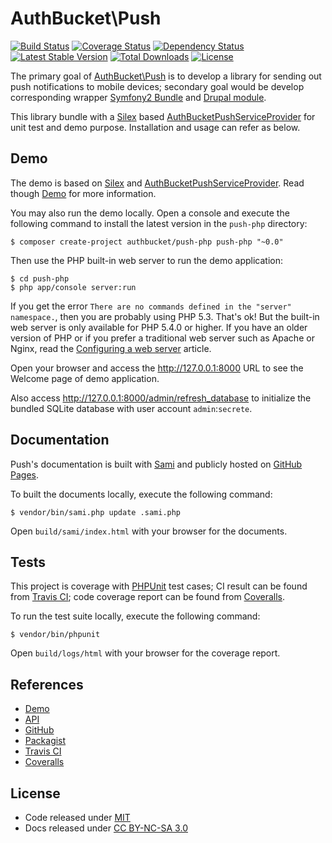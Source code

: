 AuthBucket\\Push
================

[![Build
Status](https://travis-ci.org/authbucket/push-php.svg?branch=master)](https://travis-ci.org/authbucket/push-php)
[![Coverage
Status](https://img.shields.io/coveralls/authbucket/push-php.svg)](https://coveralls.io/r/authbucket/push-php?branch=master)
[![Dependency
Status](https://www.versioneye.com/php/authbucket:push-php/dev-master/badge.svg)](https://www.versioneye.com/php/authbucket:push-php/dev-master)
[![Latest Stable
Version](https://poser.pugx.org/authbucket/push-php/v/stable.svg)](https://packagist.org/packages/authbucket/push-php)
[![Total
Downloads](https://poser.pugx.org/authbucket/push-php/downloads.svg)](https://packagist.org/packages/authbucket/push-php)
[![License](https://poser.pugx.org/authbucket/push-php/license.svg)](https://packagist.org/packages/authbucket/push-php)

The primary goal of [AuthBucket\\Push](http://push-php.authbucket.com/)
is to develop a library for sending out push notifications to mobile
devices; secondary goal would be develop corresponding wrapper [Symfony2
Bundle](http://symfony.com) and [Drupal module](https://www.drupal.org).

This library bundle with a [Silex](http://silex.sensiolabs.org/) based
[AuthBucketPushServiceProvider](https://github.com/authbucket/push-php/blob/master/src/AuthBucket/Push/Provider/AuthBucketPushServiceProvider.php)
for unit test and demo purpose. Installation and usage can refer as
below.

Demo
----

The demo is based on [Silex](http://silex.sensiolabs.org/) and
[AuthBucketPushServiceProvider](https://github.com/authbucket/push-php/blob/master/src/AuthBucket/Push/Provider/AuthBucketPushServiceProvider.php).
Read though [Demo](http://push-php.authbucket.com/demo) for more
information.

You may also run the demo locally. Open a console and execute the
following command to install the latest version in the `push-php`
directory:

    $ composer create-project authbucket/push-php push-php "~0.0"

Then use the PHP built-in web server to run the demo application:

    $ cd push-php
    $ php app/console server:run

If you get the error
`There are no commands defined in the "server" namespace.`, then you are
probably using PHP 5.3. That's ok! But the built-in web server is only
available for PHP 5.4.0 or higher. If you have an older version of PHP
or if you prefer a traditional web server such as Apache or Nginx, read
the [Configuring a web
server](http://silex.sensiolabs.org/doc/web_servers.html) article.

Open your browser and access the <http://127.0.0.1:8000> URL to see the
Welcome page of demo application.

Also access <http://127.0.0.1:8000/admin/refresh_database> to initialize
the bundled SQLite database with user account `admin`:`secrete`.

Documentation
-------------

Push's documentation is built with
[Sami](https://github.com/fabpot/Sami) and publicly hosted on [GitHub
Pages](http://authbucket.github.io/push-php).

To built the documents locally, execute the following command:

    $ vendor/bin/sami.php update .sami.php

Open `build/sami/index.html` with your browser for the documents.

Tests
-----

This project is coverage with [PHPUnit](http://phpunit.de/) test cases;
CI result can be found from [Travis
CI](https://travis-ci.org/authbucket/push-php); code coverage report can
be found from [Coveralls](https://coveralls.io/r/authbucket/push-php).

To run the test suite locally, execute the following command:

    $ vendor/bin/phpunit

Open `build/logs/html` with your browser for the coverage report.

References
----------

-   [Demo](http://push-php.authbucket.com/demo)
-   [API](http://authbucket.github.io/push-php/)
-   [GitHub](https://github.com/authbucket/push-php)
-   [Packagist](https://packagist.org/packages/authbucket/push-php)
-   [Travis CI](https://travis-ci.org/authbucket/push-php)
-   [Coveralls](https://coveralls.io/r/authbucket/push-php)

License
-------

-   Code released under
    [MIT](https://github.com/authbucket/push-php/blob/master/LICENSE)
-   Docs released under [CC BY-NC-SA
    3.0](http://creativecommons.org/licenses/by-nc-sa/3.0/)
